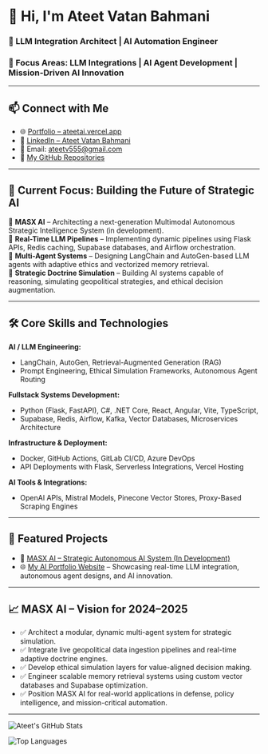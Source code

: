 # 👋 Hi, I'm Ateet Vatan Bahmani

### 🧠 LLM Integration Architect | AI Automation Engineer
### 🎯 Focus Areas: LLM Integrations | AI Agent Development | Mission-Driven AI Innovation

---

## 📫 Connect with Me

- 🌐 [Portfolio – ateetai.vercel.app](https://ateetai.vercel.app)
- 🔗 [LinkedIn – Ateet Vatan Bahmani](https://www.linkedin.com/in/ateet-vatan-bahmani)
- 📧 Email: ateetv555@gmail.com
- 📂 [My GitHub Repositories](https://github.com/AteetVatan)

---

## 🚀 Current Focus: Building the Future of Strategic AI

🔹 **MASX AI** – Architecting a next-generation Multimodal Autonomous Strategic Intelligence System (in development).  
🔹 **Real-Time LLM Pipelines** – Implementing dynamic pipelines using Flask APIs, Redis caching, Supabase databases, and Airflow orchestration.  
🔹 **Multi-Agent Systems** – Designing LangChain and AutoGen-based LLM agents with adaptive ethics and vectorized memory retrieval.  
🔹 **Strategic Doctrine Simulation** – Building AI systems capable of reasoning, simulating geopolitical strategies, and ethical decision augmentation.

---

## 🛠️ Core Skills and Technologies

**AI / LLM Engineering:**  
- LangChain, AutoGen, Retrieval-Augmented Generation (RAG)  
- Prompt Engineering, Ethical Simulation Frameworks, Autonomous Agent Routing

**Fullstack Systems Development:**  
- Python (Flask, FastAPI), C#, .NET Core, React, Angular, Vite, TypeScript, 
- Supabase, Redis, Airflow, Kafka, Vector Databases, Microservices Architecture

**Infrastructure & Deployment:**  
- Docker, GitHub Actions, GitLab CI/CD, Azure DevOps  
- API Deployments with Flask, Serverless Integrations, Vercel Hosting

**AI Tools & Integrations:**  
- OpenAI APIs, Mistral Models, Pinecone Vector Stores, Proxy-Based Scraping Engines

---

## 🌟 Featured Projects

- 🚀 [MASX AI – Strategic Autonomous AI System (In Development)](https://github.com/AteetVatan)  
- 🌐 [My AI Portfolio Website](https://ateetai.vercel.app) – Showcasing real-time LLM integration, autonomous agent designs, and AI innovation.

---

## 📈 MASX AI – Vision for 2024–2025

- ✅ Architect a modular, dynamic multi-agent system for strategic simulation.  
- ✅ Integrate live geopolitical data ingestion pipelines and real-time adaptive doctrine engines.  
- ✅ Develop ethical simulation layers for value-aligned decision making.  
- ✅ Engineer scalable memory retrieval systems using custom vector databases and Supabase optimization.  
- ✅ Position MASX AI for real-world applications in defense, policy intelligence, and mission-critical automation.

---

![Ateet's GitHub Stats](https://github-readme-stats.vercel.app/api?username=AteetVatan&show_icons=true&theme=radical)

![Top Languages](https://github-readme-stats.vercel.app/api/top-langs/?username=AteetVatan&layout=compact&theme=radical)
